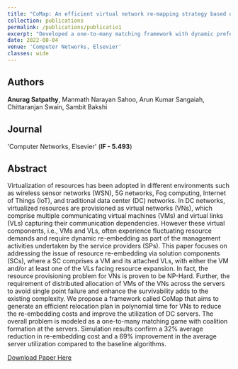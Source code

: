 ```yaml
---
title: "CoMap: An efficient virtual network re-mapping strategy based on coalitional matching theory"
collection: publications
permalink: /publications/publicatio1
excerpt: "Developed a one-to-many matching framework with dynamic preferences to relocate virtual data center requests experiencing fluctuating resource demands over an interconnected substrate network."
date: 2022-08-04
venue: 'Computer Networks, Elsevier'
classes: wide
---
```

## Authors
**Anurag Satpathy**, Manmath Narayan Sahoo, Arun Kumar Sangaiah, Chittaranjan Swain, Sambit Bakshi

## Journal
'Computer Networks, Elsevier' (**IF - 5.493**)

## Abstract
Virtualization of resources has been adopted in different environments such as wireless sensor networks (WSN), 5G networks, Fog computing, Internet of Things (IoT), and traditional data center (DC) networks. In DC networks, virtualized resources are provisioned as virtual networks (VNs), which comprise multiple communicating virtual machines (VMs) and virtual links (VLs) capturing their communication dependencies. However these virtual components, i.e., VMs and VLs, often experience fluctuating resource demands and require dynamic re-embedding as part of the management activities undertaken by the service providers (SPs). This paper focuses on addressing the issue of resource re-embedding via solution components (SCs), where a SC comprises a VM and its attached VLs, with either the VM and/or at least one of the VLs facing resource expansion. In fact, the resource provisioning problem for VNs is proven to be NP-Hard. Further, the requirement of distributed allocation of VMs of the VNs across the servers to avoid single point failure and enhance the survivability adds to the existing complexity. We propose a framework called CoMap that aims to generate an efficient relocation plan in polynomial time for VNs to reduce the re-embedding costs and improve the utilization of DC servers. The overall problem is modeled as a one-to-many matching game with coalition formation at the servers. Simulation results confirm a 32% average reduction in re-embedding cost and a 69% improvement in the average server utilization compared to the baseline algorithms.

[Download Paper Here](https://doi.org/10.1016/j.comnet.2022.109248)
